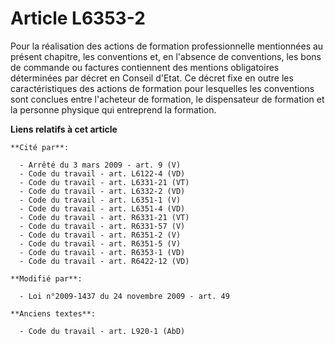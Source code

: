 # Article L6353-2

Pour la réalisation des actions de formation professionnelle mentionnées au présent chapitre, les conventions et, en
l'absence de conventions, les bons de commande ou factures contiennent des mentions obligatoires déterminées par décret en
Conseil d'Etat. Ce décret fixe en outre les caractéristiques des actions de formation pour lesquelles les conventions sont
conclues entre l'acheteur de formation, le dispensateur de formation et la personne physique qui entreprend la formation.

**Liens relatifs à cet article**

	**Cité par**:

	  - Arrêté du 3 mars 2009 - art. 9 (V)
	  - Code du travail - art. L6122-4 (VD)
	  - Code du travail - art. L6331-21 (VT)
	  - Code du travail - art. L6332-2 (VD)
	  - Code du travail - art. L6351-1 (V)
	  - Code du travail - art. L6351-4 (VD)
	  - Code du travail - art. R6331-21 (VT)
	  - Code du travail - art. R6331-57 (V)
	  - Code du travail - art. R6351-2 (V)
	  - Code du travail - art. R6351-5 (V)
	  - Code du travail - art. R6353-1 (VD)
	  - Code du travail - art. R6422-12 (VD)

	**Modifié par**:

	  - Loi n°2009-1437 du 24 novembre 2009 - art. 49

	**Anciens textes**:

	  - Code du travail - art. L920-1 (AbD)
